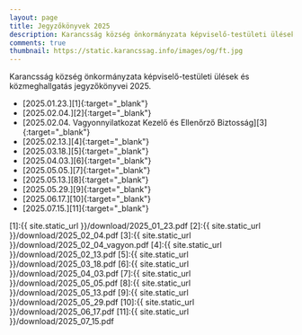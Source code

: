 ```yaml
---
layout: page
title: Jegyzőkönyvek 2025
description: Karancsság község önkormányzata képviselő-testületi ülések és közmeghallgatás jegyzőkönyvei 2025.
comments: true
thumbnail: https://static.karancssag.info/images/og/ft.jpg
---
```


Karancsság község önkormányzata képviselő-testületi ülések és közmeghallgatás jegyzőkönyvei 2025.

+ [2025.01.23.][1]{:target="_blank"}
+ [2025.02.04.][2]{:target="_blank"}
+ [2025.02.04. Vagyonnyilatkozat Kezelő és Ellenőrző Biztosság][3]{:target="_blank"}
+ [2025.02.13.][4]{:target="_blank"}
+ [2025.03.18.][5]{:target="_blank"}
+ [2025.04.03.][6]{:target="_blank"}
+ [2025.05.05.][7]{:target="_blank"}
+ [2025.05.13.][8]{:target="_blank"}
+ [2025.05.29.][9]{:target="_blank"}
+ [2025.06.17.][10]{:target="_blank"}
+ [2025.07.15.][11]{:target="_blank"}



[1]:{{ site.static_url }}/download/2025_01_23.pdf
[2]:{{ site.static_url }}/download/2025_02_04.pdf
[3]:{{ site.static_url }}/download/2025_02_04_vagyon.pdf
[4]:{{ site.static_url }}/download/2025_02_13.pdf
[5]:{{ site.static_url }}/download/2025_03_18.pdf
[6]:{{ site.static_url }}/download/2025_04_03.pdf
[7]:{{ site.static_url }}/download/2025_05_05.pdf
[8]:{{ site.static_url }}/download/2025_05_13.pdf
[9]:{{ site.static_url }}/download/2025_05_29.pdf
[10]:{{ site.static_url }}/download/2025_06_17.pdf
[11]:{{ site.static_url }}/download/2025_07_15.pdf